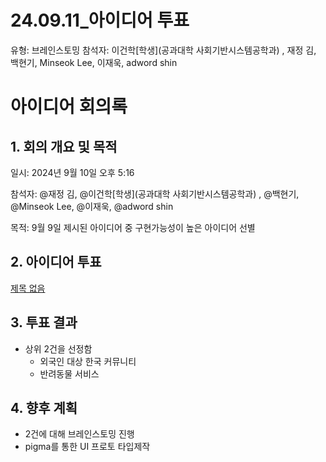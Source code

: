 # 24.09.11_아이디어 투표

유형: 브레인스토밍
참석자: 이건학[학생](공과대학 사회기반시스템공학과) ‍, 재정 김, 백현기, Minseok Lee, 이재욱, adword shin

# 아이디어 회의록

## 1. 회의 개요 및 목적

일시: 2024년 9월 10일 오후 5:16

참석자: @재정 김, @이건학[학생](공과대학 사회기반시스템공학과) ‍, @백현기, @Minseok Lee, @이재욱, @adword shin

목적: 9월 9일 제시된 아이디어 중 구현가능성이 높은 아이디어 선별 

## 2. 아이디어 투표

[제목 없음](24%2009%2011_%E1%84%8B%E1%85%A1%E1%84%8B%E1%85%B5%E1%84%83%E1%85%B5%E1%84%8B%E1%85%A5%20%E1%84%90%E1%85%AE%E1%84%91%E1%85%AD%201d09acf5dd8c455faa78b0fdce22567c/%E1%84%8C%E1%85%A6%E1%84%86%E1%85%A9%E1%86%A8%20%E1%84%8B%E1%85%A5%E1%86%B9%E1%84%8B%E1%85%B3%E1%86%B7%20a0785b4f98bf41a8bb98ccce3aa099fb.csv)

## 3. 투표 결과

- 상위 2건을 선정함
    - 외국인 대상 한국 커뮤니티
    - 반려동물 서비스

## 4. 향후 계획

- 2건에 대해 브레인스토밍 진행
- pigma를 통한 UI 프로토 타입제작
